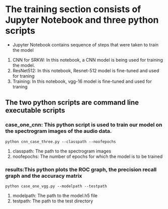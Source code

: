 # The training section consists of Jupyter Notebook and three python scripts
- Jupyter Notebook contains sequence of steps that were taken to train the model
1. CNN for SRKW: In this notebook, a CNN model is being used for training the model.
2. ResNet512: In this notebook, Resnet-512 model is fine-tuned and used for traning
3. Training: In this notebook, vgg-16 model is fine-tuned and used for traning
## The two python scripts are command line executable scripts 

###  case_one_cnn: This python script is used to train our model on the spectrogram images of the audio data. 

```
python cnn_case_three.py --classpath --noofepochs
```
1. classpath: The path to the spectrogram images
2. noofepochs: The number of epochs for which the model is to be trained

### results:This python plots the ROC graph, the precision recall graph and the accuracy matrix
```
python case_one_vgg.py --modelpath --testpath
```
1. modelpath: The path to the model.h5 file
2. testpath: The path to the test directory

